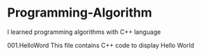# Programming-Algorithm
I learned programming algorithms with C++ language

001.HelloWord
This file contains C++ code to display Hello World

